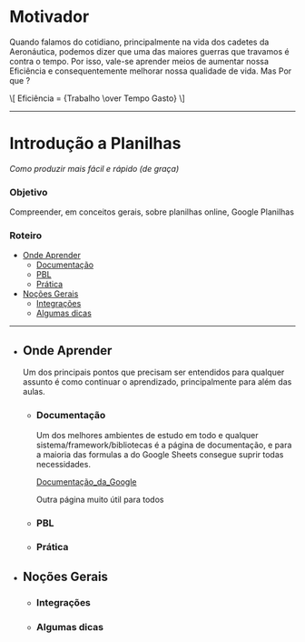 # Motivador

Quando falamos do cotidiano, principalmente na vida dos cadetes da Aeronáutica, podemos dizer que uma das maiores guerras que travamos é contra o tempo. Por isso, vale-se aprender meios de aumentar nossa Eficiência e consequentemente melhorar nossa qualidade de vida. Mas Por que ?

\\[ Eficiência = {Trabalho \over Tempo Gasto} \\]

---

# Introdução a Planilhas

_Como produzir mais fácil e rápido (de graça)_

### Objetivo

Compreender, em conceitos gerais, sobre planilhas online, Google Planilhas

### Roteiro

- [Onde Aprender](Introduction.md#onde-aprender)
  - [Documentação](Introduction.md#documentação)
  - [PBL](Introduction.md#pbl)
  - [Prática](Introduction.md#prática)
- [Noções Gerais](Introduction.md#noções-gerais)
  - [Integrações](Introduction.md#integrações)
  - [Algumas dicas](Introduction.md#algumas-dicas)

---

- ## Onde Aprender

  Um dos principais pontos que precisam ser entendidos para qualquer assunto é como continuar o aprendizado, principalmente para além das aulas.

  - ### Documentação

    Um dos melhores ambientes de estudo em todo e qualquer sistema/framework/bibliotecas é a página de documentação, e para a maioria das formulas a do Google Sheets consegue suprir todas necessidades.

    [Documentação_da_Google](https://support.google.com/docs)

    Outra página muito útil para todos

  - ### PBL

  - ### Prática

- ## Noções Gerais

  - ### Integrações
  - ### Algumas dicas
